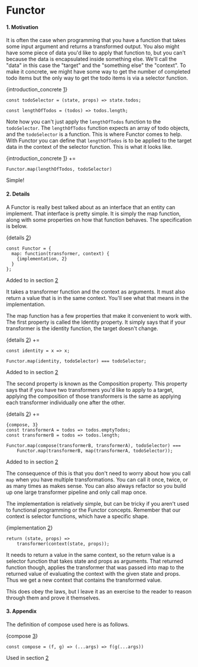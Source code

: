 # Functor

#### 1\. Motivation

It is often the case when programming that you have a function that
takes some input argument and returns a transformed output. You also
might have some piece of data you'd like to apply that function to, but
you can't because the data is encapsulated inside something else. We'll
call the "data" in this case the "target" and the "something else" the
"context". To make it concrete, we might have some way to get the number
of completed todo items but the only way to get the todo items is via a
selector function.

{introduction\_concrete [1](functor.html#1:1)}

``` prettyprint
const todoSelector = (state, props) => state.todos;

const lengthOfTodos = (todos) => todos.length;
```

Note how you can't just apply the `lengthOfTodos` function to the
`todoSelector`. The `lengthOfTodos` function expects an array of todo
objects, and the `todoSelector` is a function. This is where Functor
comes to help. With Functor you can define that `lengthOfTodos` is to be
applied to the target data in the context of the selector function. This
is what it looks like.

{introduction\_concrete [1](functor.html#1:1)} +=

``` prettyprint
Functor.map(lengthOfTodos, todoSelector)
```

Simple\!

#### 2\. Details

A Functor is really best talked about as an interface that an entity can
implement. That interface is pretty simple. It is simply the map
function, along with some properties on how that function behaves. The
specification is below.

{details [2](functor.html#1:2)}

``` prettyprint
const Functor = {
  map: function(transformer, context) {
    {implementation, 2}
  }
};
```

Added to in section [2](functor.html#1:2)

It takes a transformer function and the context as arguments. It must
also return a value that is in the same context. You'll see what that
means in the implementation.

The map function has a few properties that make it convenient to work
with. The first property is called the Identity property. It simply says
that if your transformer is the identity function, the target doesn't
change.

{details [2](functor.html#1:2)} +=

``` prettyprint
const identity = x => x;

Functor.map(identity, todoSelector) === todoSelector;
```

Added to in section [2](functor.html#1:2)

The second property is known as the Composition property. This property
says that if you have two transformers you'd like to apply to a target,
applying the composition of those transformers is the same as applying
each transformer individually one after the other.

{details [2](functor.html#1:2)} +=

``` prettyprint
{compose, 3}
const transformerA = todos => todos.emptyTodos;
const transformerB = todos => todos.length;

Functor.map(compose(transformerB, transformerA), todoSelector) ===
    Functor.map(transformerB, map(transformerA, todoSelector));
```

Added to in section [2](functor.html#1:2)

The consequence of this is that you don't need to worry about how you
call `map` when you have multiple transformations. You can call it once,
twice, or as many times as makes sense. You can also always refactor so
you build up one large transformer pipeline and only call map once.

The implementation is relatively simple, but can be tricky if you aren't
used to functional programming or the Functor concepts. Remember that
our context is selector functions, which have a specific shape.

{implementation [2](functor.html#1:2)}

``` prettyprint
return (state, props) =>
    transformer(context(state, props));
```

It needs to return a value in the same context, so the return value is a
selector function that takes state and props as arguments. That returned
function though, applies the transformer that was passed into map to the
returned value of evaluating the context with the given state and props.
Thus we get a new context that contains the transformed value.

This does obey the laws, but I leave it as an exercise to the reader to
reason through them and prove it themselves.

#### 3\. Appendix

The definition of compose used here is as follows.

{compose [3](functor.html#1:3)}

``` prettyprint
const compose = (f, g) => (...args) => f(g(...args))
```

Used in section [2](functor.html#1:2)

  

